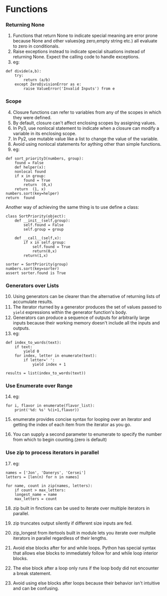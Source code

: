 # Functions
### Returning None
1. Functions that return None to indicate special meaning are error prone because None and other values(eg zero,empty string etc.) 
all evaluate to zero in conditionals. 
2. Raise exceptions instead to indicate special situations instead of returning None. Expect the calling code to handle exceptions.
3. eg: 

```
def divide(a,b):
    try:
        return (a/b)
    except ZeroDivisionError as e:
        raise ValueError('Invalid Inputs') from e
```

### Scope
4. Closure functions can refer to variables from any of the scopes in which they were defined. 
5. By default, closure can't affect enclosing scopes by assigning values. 
6. In Py3, use nonlocal statement to indicate when a closure can modify a variable in its enclosing scope. 
7. In Py2, use mutable value like a list to change the value of the variable. 
8. Avoid using nonlocal statements for aything other than simple functions. 
9. eg:

```
def sort_priority3(numbers, group):
	found =	False
	def	helper(x):
	nonlocal found
	if x in	group:
		found =	True
		return	(0,x)
	return	(1, x)
numbers.sort(key=helper)
return	found
```
Another way of achieving the same thing is to use define a class:
```
class SortPriority(object):
    def __init__(self,group):
        self.found = False
        self.group = group
    
    def __call__(self,x):
        if x in self.group:
            self.found = True
            return(0,x)
        return(1,x)
        
sorter = SortPriority(group)
numbers.sort(key=sorter) 
assert sorter.found is True
```

### Generators over Lists
10. Using generators can be clearer than the alternative of returning lists of accumulate results.
11. The iterator rturned by a generator produces the set of values passed to `yield` expressions within the generator function's
body. 
12. Generators can produce a sequence of outputs for arbitrarily large inputs because their working memory doesn't include all
the inputs and outputs. 
13. eg:

```
def index_to_words(text):
    if text:
        yield 0
    for index, letter in enumerate(text):
        if letter=' ':
            yield index + 1

results = list(index_to_words(text))
```

### Use Enumerate over Range
14. eg: 

```
for i, flavor in enumerate(flavor_list):
	print('%d: %s' %(i+1,flavor))
```
15. enumerate provides concise syntax for looping over an iterator and getting the index of each item from the iterator as you go. 

16. You can supply a second parameter to enumerate to specify the number from which to begin counting.(zero is default)

### Use zip to process iterators in parallel

17. eg: 

```
names = ['Jon', 'Danerys', 'Cersei']
letters = [len(n) for n in names]

for name, count in zip(names, letters):
	if count > max_letters:
	longest_name = name
	max_letters = count
```

18. zip built in finctions can be used to iterate over multiple iterators in parallel. 
19. zip truncates output silently if different size inputs are fed. 
20. zip_longest from itertools built in module lets you iterate over multplie iterators in parallel regardless of their lengths. 

21. Avoid else blocks after for and while loops. Python has special syntax that allows else blocks to immediately follow for and while loop interior blocks. 
22. The else block after a loop only runs if the loop body did not encounter a break statement. 
23. Avoid using else blocks after loops because their behavior isn't intuitive and can be confusing.  






























